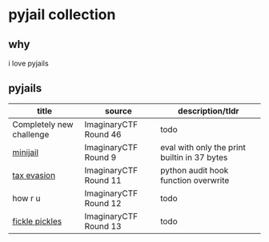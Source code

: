 # pyjail collection

## why

i love pyjails

## pyjails

|title|source|description/tldr|
|-|-|-|
|Completely new challenge|ImaginaryCTF Round 46|todo|
|[minijail](./chals/minijail)|ImaginaryCTF Round 9|eval with only the print builtin in 37 bytes|
|[tax evasion](./chals/tax%20evasion)|ImaginaryCTF Round 11|python audit hook function overwrite|
|how r u|ImaginaryCTF Round 12|todo|
|[fickle pickles](./chals/fickle%20pickles)|ImaginaryCTF Round 13|todo|
